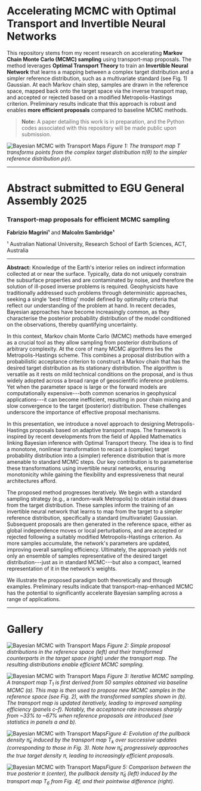 # Accelerating MCMC with Optimal Transport and Invertible Neural Networks


This repository stems from my recent research on accelerating **Markov Chain Monte Carlo (MCMC) sampling** using transport-map proposals. The method leverages **Optimal Transport Theory** to train an **Invertible Neural Network** that learns a mapping between a complex target distribution and a simpler reference distribution, such as a multivariate standard  (see Fig. 1) Gaussian. At each Markov chain step, samples are drawn in the reference space, mapped back onto the target space via the inverse transport map, and accepted or rejected based on a modified Metropolis-Hastings criterion. Preliminary results indicate that this approach is robust and enables **more efficient proposals** compared to baseline MCMC methods.

> **Note:** A paper detailing this work is in preparation, and the Python codes associated with this repository will be made public upon submission.

![Bayesian MCMC with Transport Maps](figures/banner.png)
*Figure 1: The transport map $T$ transforms points from the complex target distribution $\pi(\theta)$ to the simpler reference distribution $\rho(r)$.*

---

# Abstract submitted to EGU General Assembly 2025

### Transport-map proposals for efficient MCMC sampling

**Fabrizio Magrini¹** and **Malcolm Sambridge¹**  

¹ Australian National University, Research School of Earth Sciences, ACT, Australia  

---  
**Abstract:** Knowledge of the Earth's interior relies on indirect information collected at or near the surface. Typically, data do not uniquely constrain the subsurface properties and are contaminated by noise, and therefore the solution of ill-posed inverse problems is required. Geophysicists have traditionally addressed such problems through deterministic approaches, seeking a single 'best-fitting' model defined by optimality criteria that reflect our understanding of the problem at hand. In recent decades, Bayesian approaches have become increasingly common, as they characterise the posterior probability distribution of the model conditioned on the observations, thereby quantifying uncertainty.

In this context, Markov chain Monte Carlo (MCMC) methods have emerged as a crucial tool as they allow sampling from posterior distributions of arbitrary complexity. At the core of many MCMC algorithms lies the Metropolis-Hastings scheme. This combines a proposal distribution with a probabilistic acceptance criterion to construct a Markov chain that has the desired target distribution as its stationary distribution. The algorithm is versatile as it rests on mild technical conditions on the proposal, and is thus widely adopted across a broad range of geoscientific inference problems. Yet when the parameter space is large or the forward models are computationally expensive---both common scenarios in geophysical applications---it can become inefficient, resulting in poor chain mixing and slow convergence to the target (posterior) distribution. These challenges underscore the importance of effective proposal mechanisms.

In this presentation, we introduce a novel approach to designing Metropolis-Hastings proposals based on adaptive transport maps. The framework is inspired by recent developments from the field of Applied Mathematics linking Bayesian inference with Optimal Transport theory. The idea is to find a monotone, nonlinear transformation to recast a (complex) target probability distribution into a (simpler) reference distribution that is more amenable to standard MCMC steps. Our key contribution is to parameterise these transformations using invertible neural networks, ensuring monotonicity while gaining the flexibility and expressiveness that neural architectures afford.

The proposed method progresses iteratively. We begin with a standard sampling strategy (e.g., a random-walk Metropolis) to obtain initial draws from the target distribution. These samples inform the training of an invertible neural network that learns to map from the target to a simpler reference distribution, specifically a standard (multivariate) Gaussian. Subsequent proposals are then generated in the reference space, either as global independence moves or local perturbations, and are accepted or rejected following a suitably modified Metropolis-Hastings criterion. As more samples accumulate, the network's parameters are updated, improving overall sampling efficiency. Ultimately, the approach yields not only an ensemble of samples representative of the desired target distribution---just as in standard MCMC---but also a compact, learned representation of it in the network's weights.

We illustrate the proposed paradigm both theoretically and through examples. Preliminary results indicate that transport-map-enhanced MCMC has the potential to significantly accelerate Bayesian sampling across a range of applications.


----

# Gallery

![Bayesian MCMC with Transport Maps](figures/local_proposals.png)
*Figure 2: Simple proposal distributions in the reference space (left) and their transformed counterparts in the target space (right) under the transport map. The resulting distributions enable efficient MCMC sampling.*

![Bayesian MCMC with Transport Maps](figures/tmap_samples_udpates.png)
*Figure 3: Iterative MCMC sampling. A transport map $T_1$ is first derived from 50 samples obtained via baseline MCMC (a). This map is then used to propose new MCMC samples in the reference space (see Fig. 2), with the transformed samples shown in (b). The transport map is updated iteratively, leading to improved sampling efficiency (panels c–f). Notably, the acceptance rate increases sharply from ~33% to ~67% when reference proposals are introduced (see statistics in panels a and b).*

![Bayesian MCMC with Transport Maps](figures/tmap_pullback_udpates.png)*Figure 4: Evolution of the pullback density $\tilde{\pi}_k$ induced by the transport map $T_k$ over successive updates (corresponding to those in Fig. 3). Note how $\tilde{\pi}_k$ progressively approaches the true target density $\pi$, leading to increasingly efficient proposals.*


![Bayesian MCMC with Transport Maps](figures/tmap_pullback_vs_true_posterior.png)*Figure 5: Comparison between the true posterior $\pi$ (center), the pullback density $\tilde{\pi}_6$ (left) induced by the transport map $T_6$ from Fig. 4f, and their pointwise difference (right).*

